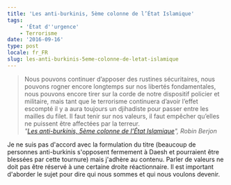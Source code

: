```yaml
---
title: 'Les anti-burkinis, 5ème colonne de l’État Islamique'
tags:
    - 'État d''urgence'
    - Terrorisme
date: '2016-09-16'
type: post
locale: fr_FR
slug: les-anti-burkinis-5eme-colonne-de-letat-islamique
---
```


> Nous pouvons continuer d’apposer des rustines sécuritaires, nous pouvons rogner encore longtemps sur nos libertés fondamentales, nous pouvons encore tirer sur la corde de notre dispositif policier et militaire, mais tant que le terrorisme continuera d’avoir l’effet escompté il y a aura toujours un djihadiste pour passer entre les mailles du filet. Il faut tenir sur nos valeurs, il faut empêcher qu’elles ne puissent être affectées par la terreur.  
> <cite>"[Les anti-burkinis, 5ème colonne de l’État Islamique](http://berjon.com/burkiniban/)", Robin Berjon</cite>

Je ne suis pas d'accord avec la formulation du titre (beaucoup de personnes anti-burkinis s'opposent fermement à Daesh et pourraient être blessées par cette tournure) mais j'adhère au contenu. Parler de valeurs ne doit pas être réservé à une certaine droite réactionnaire. Il est important d'aborder le sujet pour dire qui nous sommes et qui nous voulons devenir.
